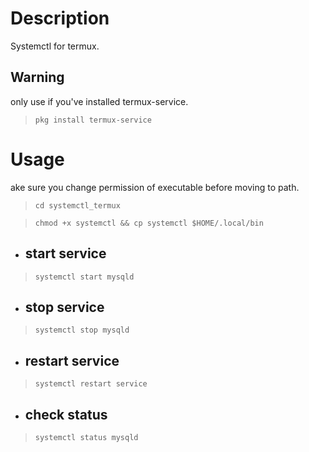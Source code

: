 # Description
Systemctl for termux.

## Warning
only use if you've installed termux-service.

> `pkg install termux-service`

# Usage
ake sure you change permission of executable before moving to path.

> `cd systemctl_termux`

> `chmod +x systemctl && cp systemctl $HOME/.local/bin`

* ## start service
>  `systemctl start mysqld`

* ## stop service
> `systemctl stop mysqld`

* ## restart service
> `systemctl restart service`

* ## check status
> `systemctl status mysqld`
